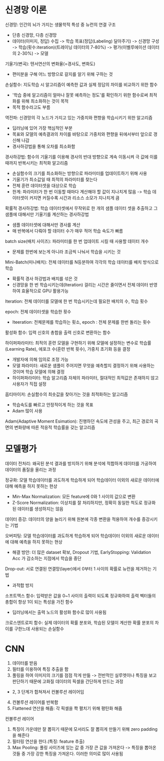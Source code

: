 # 신경망 이론

신경망: 인간의 뇌가 가지는 생물학적 특성 중 뉴런의 연결 구조
- 단층 신경망, 다층 신경망 
- 데이터(이미지, 정답) 수집 -> 학습 목표(정답(Labeling) 달아주기) -> 신경망 구성 -> 학습(횟수:iteration)(트레이닝 데이터의 7-80%) -> 평가(이벨루에이션 데이터의 2-30%) -> 모델

기울기(변곡): 텐서연산의 변화율(=경사도, 변화도)
- 편미분을 구해 어느 방향으로 갈지를 알기 위해 구하는 것

손실함수: 지도학습 시 알고리즘이 예측한 값과 실제 정답의 차이를 비교하기 위한 함수
- '학습 중에 알고리즘이 얼마나 잘못 예측하는 정도'를 확인하기 위한 함수로써 최적화를 위해 최소화하는 것이 목적
- 목적 함수라고도 부름

역전파: 신경망의 각 노드가 가지고 있는 가중치와 편향을 학습시키기 위한 알고리즘
- 딥러닝에 있어 가장 핵심적인 부분
- 목표와 모델의 예측결과의 차이를 바탕으로 가중치와 편향을 뒤에서부터 앞으로 갱신해 나감
- 경사하강법을 통해 오차를 최소화함

경사하강법: 함수의 기울기를 이용해 경사의 반대 방향으로 계속 이동시켜 극 값에 이를 때까지 반복시키는 최적화 알고리즘
- 손실함수의 크기를 최소화하는 방향으로 파라미터를 업데이트하기 위해 사용
- 기울기가 최소값일 때 최적의 파라미터를 찾는다
- 전체 훈련 데이터셋을 대상으로 학습
- 한계: 파라미터가 한 번 이동할 때마다 계산해야 할 값이 지나치게 많음 -> 학습 데이터셋이 커지면 커질수록 시간과 리소스 소모가 지나치게 큼

확률적 경사하강법: 학습 데이터셋에서 무작위로 한 개의 샘플 데이터 셋을 추출하고 그 샘플에 대해서만 기울기를 계산하는 경사하강법
- 샘플 데이터셋에 대해서만 경사를 계산
- 매 반복에서 다뤄야 할 데이터 수가 매우 적어 학습 속도가 빠름

batch size(배치 사이즈): 파라미터를 한 번 업데이트 시킬 때 사용할 데이터 개수
- 문제를 한번에 보는게 아니라 조금씩 나눠서 학습을 시키는 것

Mini-Batch(미니배치): 전체 데이터를 N등분하여 각각의 학습 데이터를 배치 방식으로 학습
- 확률적 경사 하강법과 배치를 섞은 것
- 신경망을 한 번 학습시키는데(Iteration) 걸리는 시간은 줄이면서 전체 데이터 반영하여 효율적으로 GPU 활용가능

Iteration: 전체 데이터를 모델에 한 번 학습시키는데 필요한 배치의 수, 학습 횟수

epoch: 전체 데이터셋을 학습한 횟수
- Iteeration: 전체문제를 학습하는 횟소, epoch : 전체 문제를 한번 돌리는 횟수

활성화 함수: 입력 신호의 총합을 출력 신호로 변환하는 함수

하이퍼파라미터: 최적의 훈련 모델을 구현하기 위해 모델에 설정하는 변수로 학습률(Learning Rate), 에포크 수(훈련 반복 횟수), 가중치 초기화 등을 결정
- 개발자에 의해 임의로 조정 가능
- 모델 파라미터: 새로운 샘플이 주어지면 무엇을 예측할지 결정하기 위해 사용하는 것이며 학습 모델에 의해 결정
- 하이퍼파라미터: 학습 알고리즘 자체의 파라미터, 절대적인 최적값은 존재하지 않고 사용자가 직접 설정

옵티마이저: 손실함수의 최솟값을 찾아가는 것을 최적화하는 알고리즘
- 학습속도를 빠르고 안정적이게 하는 것을 목표
- Adam 많이 사용

Adam(Adaptive Moment Esimation): 진행하던 속도에 관성을 주고, 최근 경로의 곡면의 변화량에 따른 적응적 학습률을 갖는 알고리즘

# 모델평가

데이터 전처리: 왜곡된 분석 결과를 방지하기 위해 분석에 적합하게 데이터를 가공하여 데이터의 품질을 올리는 과정

정규화: 모델 학습데이터를 과도하게 학습하게 되어 학습데이터 이외의 새로운 데이터에 대해 예측을 하지 못하는 현상
- Min-Max Normalization: 모든 feature에 0와 1 사이의 값으로 변환
- Z-Score Normalization: 이상치를 잘 처리하지만, 정확히 동일한 척도로 정규화 된 데이터를 생성하지는 않음

데이터 증강: 데이터의 양을 늘리기 위해 원본에 각종 변환을 적용하여 개수를 증강시키는 기법

오버피팅: 모델 학습데이터를 과도하게 학습하게 되어 학습데이터 이외의 새로운 데이터에 대해 예측을 하지 못하는 현상
- 해결 방안: 더 많은 dataset 확보, Dropout 기법, EarlyStopping: Validation Acc 가 감소하는 지점에서 학습을 중단

Drop-out: 서로 연결된 연결망(layer)에서 0부터 1 사이의 확률로 뉴런을 제거하는 기법
- 과적합 방지

소프트맥스 함수: 입력받은 값을 0~1 사이의 출력이 되도록 정규화하여 출력 벡터들의 총합이 항상 1이 되는 특성을 가진 함수
- 딥러닝에서는 출력 노드의 활성화 함수로 많이 사용됨

크로스엔트로피 함수: 실제 데이터의 확률 분포와, 학습된 모델이 계산한 확률 분포의 차이를 구한느데 사용되는 손실함수

# CNN

1. 데이터를 받음
2. 필터를 이용하여 특징 추출을 함
3. 풀링을 하여 이미지의 크기를 점점 작게 만듦 -> 전반적인 실루엣이나 특징을 보고 판단하기 때문에 고화질 데이터의 픽셀을 간단하게 만드는 과정
- 2, 3 단계가 합쳐져서 컨볼루션 레이어임
4. 컨볼루션 레이어를 반복함
5. Flattened 연산을 해줌: 각 픽셀을 쫙 펼치기 위해 평탄화 해줌

컨볼루션 레이어
1. 특징이 가운데만 잘 뽑히기 때문에 모서리도 잘 뽑히게 만들기 위해 zero padding을 해준다
2. 필터링 연산을 한다.(특징: feature 추출)
3. Max Pooling: 풀링 사이즈에 있는 값 중 가장 큰 값을 가져온다 -> 특징을 뽑아온 것들 중 가장 강한 특징을 가져온다. 이러한 의미로 많이 사용됨